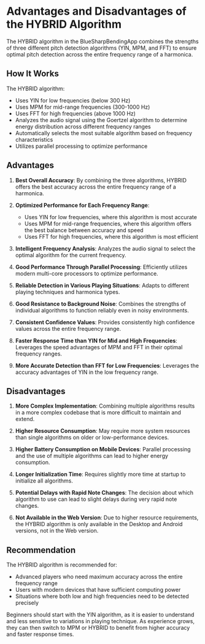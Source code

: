 # Advantages and Disadvantages of the HYBRID Algorithm

The HYBRID algorithm in the BlueSharpBendingApp combines the strengths of three different pitch detection algorithms (YIN, MPM, and FFT) to ensure optimal pitch detection across the entire frequency range of a harmonica.

## How It Works

The HYBRID algorithm:
- Uses YIN for low frequencies (below 300 Hz)
- Uses MPM for mid-range frequencies (300-1000 Hz)
- Uses FFT for high frequencies (above 1000 Hz)
- Analyzes the audio signal using the Goertzel algorithm to determine energy distribution across different frequency ranges
- Automatically selects the most suitable algorithm based on frequency characteristics
- Utilizes parallel processing to optimize performance

## Advantages

1. **Best Overall Accuracy**: By combining the three algorithms, HYBRID offers the best accuracy across the entire frequency range of a harmonica.

2. **Optimized Performance for Each Frequency Range**:
   - Uses YIN for low frequencies, where this algorithm is most accurate
   - Uses MPM for mid-range frequencies, where this algorithm offers the best balance between accuracy and speed
   - Uses FFT for high frequencies, where this algorithm is most efficient

3. **Intelligent Frequency Analysis**: Analyzes the audio signal to select the optimal algorithm for the current frequency.

4. **Good Performance Through Parallel Processing**: Efficiently utilizes modern multi-core processors to optimize performance.

5. **Reliable Detection in Various Playing Situations**: Adapts to different playing techniques and harmonica types.

6. **Good Resistance to Background Noise**: Combines the strengths of individual algorithms to function reliably even in noisy environments.

7. **Consistent Confidence Values**: Provides consistently high confidence values across the entire frequency range.

8. **Faster Response Time than YIN for Mid and High Frequencies**: Leverages the speed advantages of MPM and FFT in their optimal frequency ranges.

9. **More Accurate Detection than FFT for Low Frequencies**: Leverages the accuracy advantages of YIN in the low frequency range.

## Disadvantages

1. **More Complex Implementation**: Combining multiple algorithms results in a more complex codebase that is more difficult to maintain and extend.

2. **Higher Resource Consumption**: May require more system resources than single algorithms on older or low-performance devices.

3. **Higher Battery Consumption on Mobile Devices**: Parallel processing and the use of multiple algorithms can lead to higher energy consumption.

4. **Longer Initialization Time**: Requires slightly more time at startup to initialize all algorithms.

5. **Potential Delays with Rapid Note Changes**: The decision about which algorithm to use can lead to slight delays during very rapid note changes.

6. **Not Available in the Web Version**: Due to higher resource requirements, the HYBRID algorithm is only available in the Desktop and Android versions, not in the Web version.

## Recommendation

The HYBRID algorithm is recommended for:
- Advanced players who need maximum accuracy across the entire frequency range
- Users with modern devices that have sufficient computing power
- Situations where both low and high frequencies need to be detected precisely

Beginners should start with the YIN algorithm, as it is easier to understand and less sensitive to variations in playing technique. As experience grows, they can then switch to MPM or HYBRID to benefit from higher accuracy and faster response times.